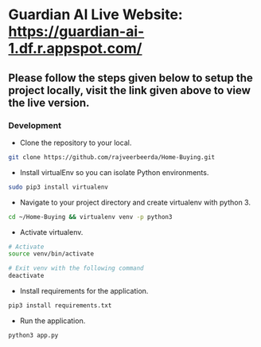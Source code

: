 # Guardian AI Live Website: https://guardian-ai-1.df.r.appspot.com/
## Please follow the steps given below to setup the project locally, visit the link given above to view the live version.
### Development

- Clone the repository to your local.
```bash
git clone https://github.com/rajveerbeerda/Home-Buying.git
```

- Install virtualEnv so you can isolate Python environments.
```bash
sudo pip3 install virtualenv
```

- Navigate to your project directory and create virtualenv with python 3.
```bash
cd ~/Home-Buying && virtualenv venv -p python3
```

- Activate virtualenv.
```bash
# Activate
source venv/bin/activate

# Exit venv with the following command
deactivate
```

- Install requirements for the application.
```bash
pip3 install requirements.txt
```

- Run the application.
```bash
python3 app.py
```
